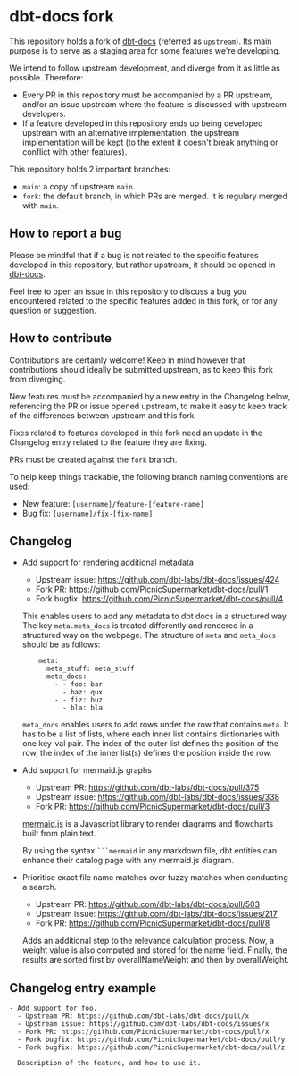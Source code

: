 # dbt-docs fork

This repository holds a fork of [dbt-docs](https://github.com/dbt-labs/dbt-docs)
(referred as `upstream`). Its main purpose is to serve as a staging area for some
features we're developing.

We intend to follow upstream development, and diverge from it as little as possible.
Therefore:

- Every PR in this repository must be accompanied by a PR upstream, and/or an issue
  upstream where the feature is discussed with upstream developers.
- If a feature developed in this repository ends up being developed upstream with an
  alternative implementation, the upstream implementation will be kept (to the extent it
  doesn't break anything or conflict with other features).

This repository holds 2 important branches:

- `main`: a copy of upstream `main`.
- `fork`: the default branch, in which PRs are merged. It is regulary merged with
  `main`.

## How to report a bug

Please be mindful that if a bug is not related to the specific features developed in
this repository, but rather upstream, it should be opened in
[dbt-docs](https://github.com/dbt-labs/dbt-docs).

Feel free to open an issue in this repository to discuss a bug you encountered related
to the specific features added in this fork, or for any question or suggestion.

## How to contribute

Contributions are certainly welcome! Keep in mind however that contributions should
ideally be submitted upstream, as to keep this fork from diverging.

New features must be accompanied by a new entry in the Changelog below, referencing the
PR or issue opened upstream, to make it easy to keep track of the differences between
upstream and this fork.

Fixes related to features developed in this fork need an update in the Changelog entry
related to the feature they are fixing.

PRs must be created against the `fork` branch.

To help keep things trackable, the following branch naming conventions are used:

- New feature: `[username]/feature-[feature-name]`
- Bug fix: `[username]/fix-[fix-name]`

## Changelog

- Add support for rendering additional metadata

  - Upstream issue: https://github.com/dbt-labs/dbt-docs/issues/424
  - Fork PR: https://github.com/PicnicSupermarket/dbt-docs/pull/1
  - Fork bugfix: https://github.com/PicnicSupermarket/dbt-docs/pull/4

  This enables users to add any metadata to dbt docs in a structured way. The key
  `meta.meta_docs` is treated differently and rendered in a structured way on the
  webpage. The structure of `meta` and `meta_docs` should be as follows:

  ```
      meta:
        meta_stuff: meta_stuff
        meta_docs:
          - - foo: bar
            - baz: qux
          - - fiz: buz
            - bla: bla
  ```

  `meta_docs` enables users to add rows under the row that contains `meta`. It has to be
  a list of lists, where each inner list contains dictionaries with one key-val pair.
  The index of the outer list defines the position of the row, the index of the inner
  list(s) defines the position inside the row.

- Add support for mermaid.js graphs

  - Upstream PR: https://github.com/dbt-labs/dbt-docs/pull/375
  - Upstream issue: https://github.com/dbt-labs/dbt-docs/issues/338
  - Fork PR: https://github.com/PicnicSupermarket/dbt-docs/pull/3

  [mermaid.js](https://mermaid.js.org/) is a Javascript library to render diagrams and
  flowcharts built from plain text.

  By using the syntax ` ```mermaid ` in any markdown file, dbt entities can enhance
  their catalog page with any mermaid.js diagram.

- Prioritise exact file name matches over fuzzy matches when conducting a search.

  - Upstream PR: https://github.com/dbt-labs/dbt-docs/pull/503
  - Upstream issue: https://github.com/dbt-labs/dbt-docs/issues/217
  - Fork PR: https://github.com/PicnicSupermarket/dbt-docs/pull/8

  Adds an additional step to the relevance calculation process. Now, a weight 
  value is also computed and stored for the name field. Finally, the results are 
  sorted first by overallNameWeight and then by overallWeight.

  
## Changelog entry example

```
- Add support for foo.
  - Upstream PR: https://github.com/dbt-labs/dbt-docs/pull/x
  - Upstream issue: https://github.com/dbt-labs/dbt-docs/issues/x
  - Fork PR: https://github.com/PicnicSupermarket/dbt-docs/pull/x
  - Fork bugfix: https://github.com/PicnicSupermarket/dbt-docs/pull/y
  - Fork bugfix: https://github.com/PicnicSupermarket/dbt-docs/pull/z

  Description of the feature, and how to use it.
```
